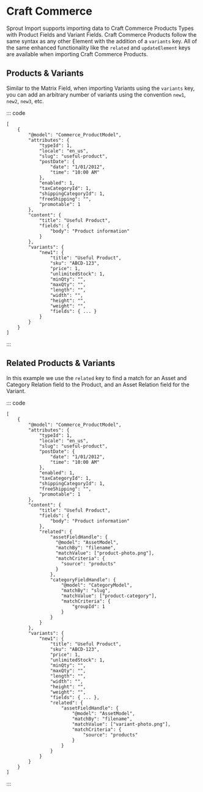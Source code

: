# Craft Commerce

Sprout Import supports importing data to Craft Commerce Products Types with Product Fields and Variant Fields. Craft Commerce Products follow the same syntax as any other Element with the addition of a `variants` key. All of the same enhanced functionality like the `related` and `updateElement` keys are available when importing Craft Commerce Products.

## Products & Variants

Similar to the Matrix Field, when importing Variants using the `variants` key, you can add an arbitrary number of variants using the convention `new1`, `new2`, `new3`, etc.

::: code

``` craft2
[
    {
        "@model": "Commerce_ProductModel",
        "attributes": {
            "typeId": 1,
            "locale": "en_us",
            "slug": "useful-product",
            "postDate": {
                "date": "1/01/2012",
                "time": "10:00 AM"
            },
            "enabled": 1,
            "taxCategoryId": 1,
            "shippingCategoryId": 1,
            "freeShipping": "",
            "promotable": 1
        },
        "content": {
            "title": "Useful Product",
            "fields": {
                "body": "Product information"
            }
        },
        "variants": {
            "new1": {
                "title": "Useful Product",
                "sku": "ABCD-123",
                "price": 1,
                "unlimitedStock": 1,
                "minQty": "",
                "maxQty": "",
                "length": "",
                "width": "",
                "height": "",
                "weight": "",
                "fields": { ... }
            }
        }
    }
]

```

:::

## Related Products & Variants

In this example we use the `related` key to find a match for an Asset and Category Relation field to the Product, and an Asset Relation field for the Variant.

::: code

``` craft2
[
    {
        "@model": "Commerce_ProductModel",
        "attributes": {
            "typeId": 1,
            "locale": "en_us",
            "slug": "useful-product",
            "postDate": {
                "date": "1/01/2012",
                "time": "10:00 AM"
            },
            "enabled": 1,
            "taxCategoryId": 1,
            "shippingCategoryId": 1,
            "freeShipping": "",
            "promotable": 1
        },
        "content": {
            "title": "Useful Product",
            "fields": {
                "body": "Product information"
            },
            "related": {
                "assetFieldHandle": {
                  "@model": "AssetModel",
                  "matchBy": "filename",
                  "matchValue": ["product-photo.png"],
                  "matchCriteria": {
                    "source": "products"
                  }
                },
                "categoryFieldHandle": {
                    "@model": "CategoryModel",
                    "matchBy": "slug",
                    "matchValue": ["product-category"],
                    "matchCriteria": {
                        "groupId": 1
                    }
                }
            }
        },
        "variants": {
            "new1": {
                "title": "Useful Product",
                "sku": "ABCD-123",
                "price": 1,
                "unlimitedStock": 1,
                "minQty": "",
                "maxQty": "",
                "length": "",
                "width": "",
                "height": "",
                "weight": "",
                "fields": { ... },
                "related": {
                    "assetFieldHandle": {
                        "@model": "AssetModel",
                        "matchBy": "filename",
                        "matchValue": ["variant-photo.png"],
                        "matchCriteria": {
                            "source": "products"
                        }
                    }
                }
            }
        }
    }
]
```

:::


